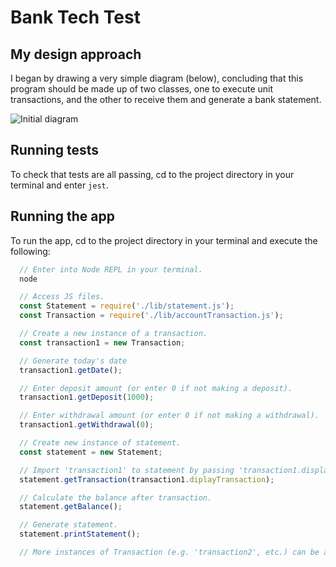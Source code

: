 # Bank Tech Test

## My design approach

I began by drawing a very simple diagram (below), concluding that this program should be made up of two classes, one to execute unit transactions, and the other to receive them and generate a bank statement.

  ![Initial diagram](/images/initial-plan.png)

## Running tests

To check that tests are all passing, cd to the project directory in your terminal and enter `jest`. 

## Running the app

To run the app, cd to the project directory in your terminal and execute the following:

```js
  // Enter into Node REPL in your terminal.
  node

  // Access JS files.
  const Statement = require('./lib/statement.js');
  const Transaction = require('./lib/accountTransaction.js');

  // Create a new instance of a transaction.
  const transaction1 = new Transaction;

  // Generate today's date
  transaction1.getDate();

  // Enter deposit amount (or enter 0 if not making a deposit).
  transaction1.getDeposit(1000);

  // Enter withdrawal amount (or enter 0 if not making a withdrawal).
  transaction1.getWithdrawal(0);

  // Create new instance of statement.
  const statement = new Statement;

  // Import 'transaction1' to statement by passing 'transaction1.displayTransaction' as argument.
  statement.getTransaction(transaction1.diplayTransaction);

  // Calculate the balance after transaction.
  statement.getBalance();

  // Generate statement.
  statement.printStatement();

  // More instances of Transaction (e.g. 'transaction2', etc.) can be added to the statement.
```

